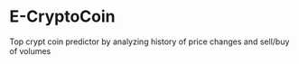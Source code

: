 # E-CryptoCoin
Top crypt coin predictor by analyzing history of price changes and sell/buy of volumes
